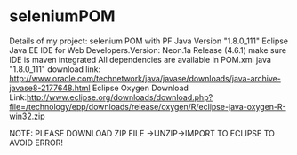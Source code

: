 # seleniumPOM
Details of my project:
selenium POM with PF
Java Version "1.8.0_111"
Eclipse Java EE IDE for Web Developers.Version: Neon.1a Release (4.6.1)
make sure IDE is maven integrated
All dependencies are available in POM.xml
java "1.8.0_111" download link: http://www.oracle.com/technetwork/java/javase/downloads/java-archive-javase8-2177648.html
Eclipse Oxygen Download Link:http://www.eclipse.org/downloads/download.php?file=/technology/epp/downloads/release/oxygen/R/eclipse-java-oxygen-R-win32.zip

NOTE: PLEASE DOWNLOAD ZIP FILE ->UNZIP->IMPORT TO ECLIPSE TO AVOID ERROR!
